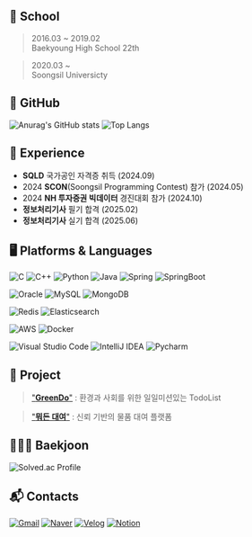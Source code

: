 
## 🏫 School
> 2016.03 ~ 2019.02 </br>
> Baekyoung High School 22th </br>

> 2020.03 ~ </br>
> Soongsil Universicty

## 🌿 GitHub 
![Anurag's GitHub stats](https://github-readme-stats.vercel.app/api?username=youngroky&show_icons=true&theme=transparent)
![Top Langs](https://github-readme-stats.vercel.app/api/top-langs/?username=youngroky)

## 🌲 Experience
- **SQLD** 국가공인 자격증 취득 (2024.09)
- 2024 **SCON**(Soongsil Programming Contest) 참가 (2024.05)
- 2024 **NH 투자증권 빅데이터** 경진대회 참가 (2024.10)
- **정보처리기사** 필기 합격 (2025.02)
- **정보처리기사** 실기 합격 (2025.06)


## 🖥️ Platforms & Languages
![C](https://img.shields.io/badge/C-A8B9CC?style=flat-square&logo=C&logoColor=white)
![C++](https://img.shields.io/badge/c++-00599C?style=flat-square&logo=c%2B%2B&logoColor=white)
![Python](https://img.shields.io/badge/Python-3776AB.svg?&style=flat-square&logo=Python&logoColor=white)
![Java](https://img.shields.io/badge/Java-007396.svg?&style=flat-square&logo=Java&logoColor=white)
![Spring](https://img.shields.io/badge/Spring-6DB33F.svg?&style=flat-square&logo=Spring&logoColor=white)
![SpringBoot](https://img.shields.io/badge/springboot-6DB33F?style=flat-square&logo=springboot&logoColor=white)

![Oracle](https://img.shields.io/badge/Oracle-F80000.svg?&style=flat-square&logo=Oracle&logoColor=white)
![MySQL](https://img.shields.io/badge/MySQL-4479A1.svg?&style=flat-square&logo=MySQL&logoColor=white)
![MongoDB](https://img.shields.io/badge/MongoDB-47A248.svg?&style=flat-square&logo=MongoDB&logoColor=white)

![Redis](https://img.shields.io/badge/Redis-DC382D.svg?&style=flat-square&logo=Redis&logoColor=white)
![Elasticsearch](https://img.shields.io/badge/Elasticsearch-005571.svg?&style=flat-square&logo=Elasticsearch&logoColor=white)

![AWS](https://img.shields.io/badge/Amazon%20AWS-232F3E.svg?&style=flat-square&logo=Amazon-AWS&logoColor=white)
![Docker](https://img.shields.io/badge/Docker-2496ED.svg?&style=flat-square&logo=Docker&logoColor=white)

![Visual Studio Code](https://img.shields.io/badge/Visual%20Studio%20Code-0078D4.svg?&style=flat-square&logo=Visual-Studio-Code&logoColor=white)
![IntelliJ IDEA](https://img.shields.io/badge/IntelliJ%20IDEA-000000.svg?&style=flat-square&logo=IntelliJ-IDEA&logoColor=white)
![Pycharm](https://img.shields.io/badge/PyCharm-000000.svg?&style=flat-square&logo=PyCharm&logoColor=white)

## 📑 Project
> ["**GreenDo**"](https://github.com/so1eeee/SofTodo) : 환경과 사회를 위한 일일미션있는 TodoList </br>

> ["**뭐든 대여**"](https://github.com/FlySamryong) :  신뢰 기반의 물품 대여 플랫폼 </br>

## 🧑🏻‍💻 Baekjoon
![Solved.ac Profile](http://mazassumnida.wtf/api/v2/generate_badge?boj=oo2456)

## :mailbox_with_mail: Contacts
[![Gmail](https://img.shields.io/badge/Gmail-D14836.svg?&style=for-the-badge&logo=Gmail&logoColor=white)](mailto:youngrok886@gmail.com)
[![Naver](https://img.shields.io/badge/Naver-03C75A.svg?&style=for-the-badge&logo=Naver&logoColor=white)](mailto:oo2456@naver.com)
[![Velog](https://img.shields.io/badge/Velog-20C997.svg?&style=for-the-badge&logo=Velog&logoColor=white)](https://velog.io/@oh2456/posts)
[![Notion](https://img.shields.io/badge/Notion-000000.svg?&style=for-the-badge&logo=Notion&logoColor=white)](https://almondine-can-437.notion.site/Rok-Developer-10ab2802678780aa8547d71cdfc737df)

